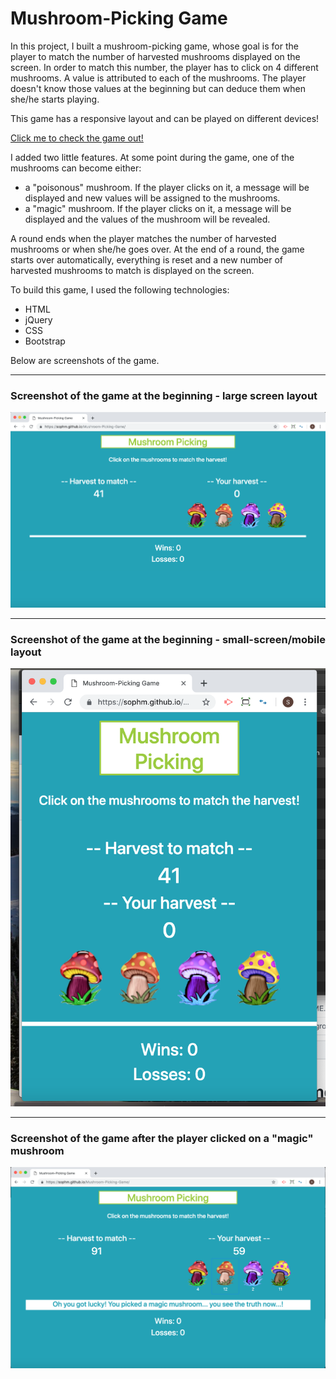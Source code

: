# Mushroom-Picking Game

In this project, I built a mushroom-picking game, whose goal is for the player to match the number of harvested mushrooms displayed on the screen. In order to match this number, the player has to click on 4 different mushrooms. A value is attributed to each of the mushrooms. The player doesn't know those values at the beginning but can deduce them when she/he starts playing.

This game has a responsive layout and can be played on different devices!

[Click me to check the game out!](https://sophm.github.io/Mushroom-Picking-Game/)

I added two little features. At some point during the game, one of the mushrooms can become either:
- a "poisonous" mushroom. If the player clicks on it, a message will be displayed and new values will be assigned to the mushrooms.
- a "magic" mushroom. If the player clicks on it, a message will be displayed and the values of the mushroom will be revealed.

A round ends when the player matches the number of harvested mushrooms or when she/he goes over. At the end of a round, the game starts over automatically, everything is reset and a new number of harvested mushrooms to match is displayed on the screen.

To build this game, I used the following technologies:
- HTML
- jQuery
- CSS
- Bootstrap

Below are screenshots of the game.

---

### Screenshot of the game at the beginning - large screen layout

![Screenshot of the game at the beginning - large screen layout](https://github.com/SophM/Mushroom-Picking-Game/blob/master/assets/screenshots_for_readme/screenshot-beginning-large-screens.png?raw=true)

---

### Screenshot of the game at the beginning - small-screen/mobile layout

![Screenshot of the game at the beginning - small-screen/mobile layout](https://github.com/SophM/Mushroom-Picking-Game/blob/master/assets/screenshots_for_readme/screenshot-beginning-small-mobile-screens.png?raw=true)

---

### Screenshot of the game after the player clicked on a "magic" mushroom

![Screenshot of the game after the player clicked on a "magic" mushroom](https://github.com/SophM/Mushroom-Picking-Game/blob/master/assets/screenshots_for_readme/screenshot_for_example_surprise_magic-mushroom.png?raw=true)